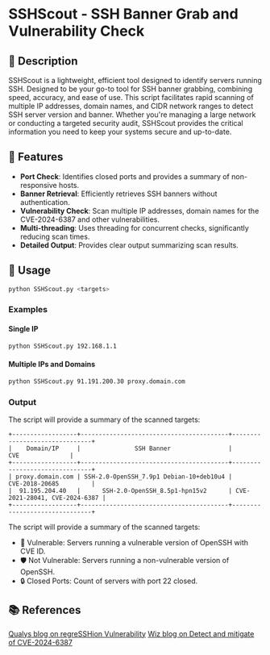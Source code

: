 # SSHScout - SSH Banner Grab and Vulnerability Check

## 📜 Description

SSHScout is a lightweight, efficient tool designed to identify servers running SSH. Designed to be your go-to tool for SSH banner grabbing, combining speed, accuracy, and ease of use. This script facilitates rapid scanning of multiple IP addresses, domain names, and CIDR network ranges to detect SSH server version and banner. Whether you're managing a large network or conducting a targeted security audit, SSHScout provides the critical information you need to keep your systems secure and up-to-date.

## 🌟 Features

- **Port Check**: Identifies closed ports and provides a summary of non-responsive hosts.
- **Banner Retrieval**: Efficiently retrieves SSH banners without authentication.
- **Vulnerability Check**: Scan multiple IP addresses, domain names for the CVE-2024-6387 and other vulnerabilities.
- **Multi-threading**: Uses threading for concurrent checks, significantly reducing scan times.
- **Detailed Output**: Provides clear output summarizing scan results.

## 🚀 Usage

```bash
python SSHScout.py <targets>
```

### Examples

#### Single IP

```bash
python SSHScout.py 192.168.1.1
```

#### Multiple IPs and Domains

```bash
python SSHScout.py 91.191.200.30 proxy.domain.com
```

### Output

The script will provide a summary of the scanned targets:
```
+------------------+-----------------------------------------+-------------------------------+
|    Domain/IP     |               SSH Banner                |              CVE              |
+------------------+-----------------------------------------+-------------------------------+
| proxy.domain.com | SSH-2.0-OpenSSH_7.9p1 Debian-10+deb10u4 |        CVE-2018-20685         |
|  91.195.204.40   |      SSH-2.0-OpenSSH_8.5p1-hpn15v2      | CVE-2021-28041, CVE-2024-6387 |
+------------------+-----------------------------------------+-------------------------------+
```
The script will provide a summary of the scanned targets:

* 🚨 Vulnerable: Servers running a vulnerable version of OpenSSH with CVE ID.
* 🛡️ Not Vulnerable: Servers running a non-vulnerable version of OpenSSH.
* 🔒 Closed Ports: Count of servers with port 22 closed.

## 📚 References
[Qualys blog on regreSSHion Vulnerability](https://blog.qualys.com/vulnerabilities-threat-research/2024/07/01/regresshion-remote-unauthenticated-code-execution-vulnerability-in-openssh-server)
[Wiz blog on Detect and mitigate of CVE-2024-6387](https://www.wiz.io/blog/cve-2024-6387-critical-rce-openssh)
